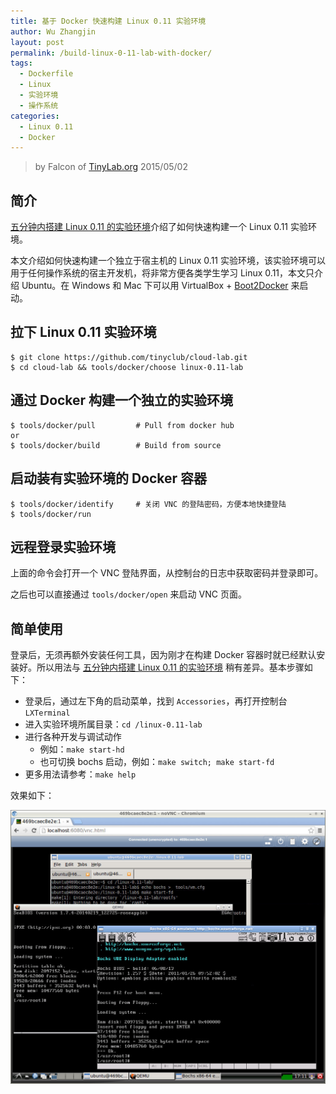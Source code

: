 ```yaml
---
title: 基于 Docker 快速构建 Linux 0.11 实验环境
author: Wu Zhangjin
layout: post
permalink: /build-linux-0-11-lab-with-docker/
tags:
  - Dockerfile
  - Linux
  - 实验环境
  - 操作系统
categories:
  - Linux 0.11
  - Docker
---
```


> by Falcon of [TinyLab.org][1]
> 2015/05/02


## 简介

[五分钟内搭建 Linux 0.11 的实验环境][2]介绍了如何快速构建一个 Linux 0.11 实验环境。

本文介绍如何快速构建一个独立于宿主机的 Linux 0.11 实验环境，该实验环境可以用于任何操作系统的宿主开发机，将非常方便各类学生学习 Linux 0.11，本文只介绍 Ubuntu。在 Windows 和 Mac 下可以用 VirtualBox + [Boot2Docker][3] 来启动。

## 拉下 Linux 0.11 实验环境

    $ git clone https://github.com/tinyclub/cloud-lab.git
    $ cd cloud-lab && tools/docker/choose linux-0.11-lab

## 通过 Docker 构建一个独立的实验环境

    $ tools/docker/pull         # Pull from docker hub
    or
    $ tools/docker/build        # Build from source

## 启动装有实验环境的 Docker 容器

    $ tools/docker/identify     # 关闭 VNC 的登陆密码，方便本地快捷登陆
    $ tools/docker/run


## 远程登录实验环境

上面的命令会打开一个 VNC 登陆界面，从控制台的日志中获取密码并登录即可。

之后也可以直接通过 `tools/docker/open` 来启动 VNC 页面。

## 简单使用

登录后，无须再额外安装任何工具，因为刚才在构建 Docker 容器时就已经默认安装好。所以用法与 [五分钟内搭建 Linux 0.11 的实验环境][2] 稍有差异。基本步骤如下：

  * 登录后，通过左下角的启动菜单，找到 `Accessories`，再打开控制台 `LXTerminal`
  * 进入实验环境所属目录：`cd /linux-0.11-lab`
  * 进行各种开发与调试动作
      * 例如：`make start-hd`
      * 也可切换 bochs 启动，例如：`make switch; make start-fd`
  * 更多用法请参考：`make help`

效果如下：

![Linux 0.11 Lab with Docker][4]





 [1]: http://tinylab.org
 [2]: /take-5-minutes-to-build-linux-0-11-experiment-envrionment/
 [3]: http://boot2docker.io/
 [4]: /wp-content/uploads/2015/05/linux-0.11-lab-with-docker-vncserver+novnc.jpg
